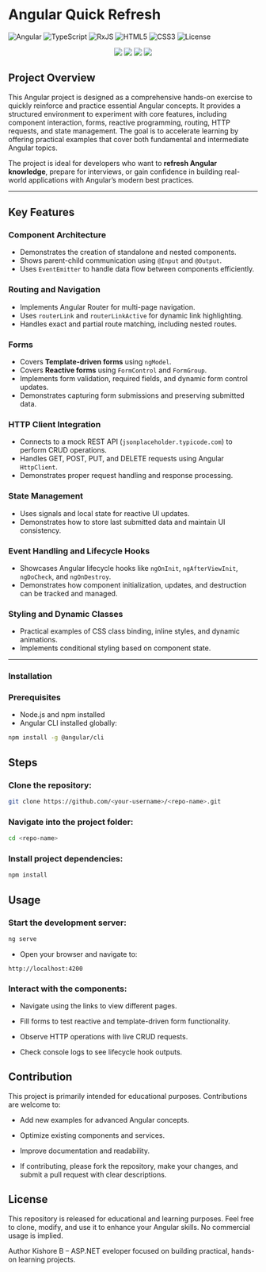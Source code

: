 # Angular Quick Refresh
![Angular](https://img.shields.io/badge/Angular-Angular%20Quick%20Refresh-red?logo=angular&logoColor=white)
![TypeScript](https://img.shields.io/badge/Language-TypeScript-blue?logo=typescript&logoColor=white)
![RxJS](https://img.shields.io/badge/Reactive-RxJS-purple?logo=rxjs&logoColor=white)
![HTML5](https://img.shields.io/badge/Markup-HTML5-orange?logo=html5&logoColor=white)
![CSS3](https://img.shields.io/badge/Styles-CSS3-blue?logo=css3&logoColor=white)
![License](https://img.shields.io/badge/License-MIT-lightgrey)

<p align="center">
  <img src="https://img.shields.io/badge/Angular-Angular%20Quick%20Refresh-red?logo=angular&logoColor=white" />
  <img src="https://img.shields.io/badge/Language-TypeScript-blue?logo=typescript&logoColor=white" />
  <img src="https://img.shields.io/badge/Reactive-RxJS-purple?logo=rxjs&logoColor=white" />
  <img src="https://img.shields.io/badge/License-MIT-lightgrey" />
</p>


## Project Overview
This Angular project is designed as a comprehensive hands-on exercise to quickly reinforce and practice essential Angular concepts. It provides a structured environment to experiment with core features, including component interaction, forms, reactive programming, routing, HTTP requests, and state management. The goal is to accelerate learning by offering practical examples that cover both fundamental and intermediate Angular topics.

The project is ideal for developers who want to **refresh Angular knowledge**, prepare for interviews, or gain confidence in building real-world applications with Angular’s modern best practices.

---

## Key Features

### Component Architecture
- Demonstrates the creation of standalone and nested components.
- Shows parent-child communication using `@Input` and `@Output`.
- Uses `EventEmitter` to handle data flow between components efficiently.

### Routing and Navigation
- Implements Angular Router for multi-page navigation.
- Uses `routerLink` and `routerLinkActive` for dynamic link highlighting.
- Handles exact and partial route matching, including nested routes.

### Forms
- Covers **Template-driven forms** using `ngModel`.
- Covers **Reactive forms** using `FormControl` and `FormGroup`.
- Implements form validation, required fields, and dynamic form control updates.
- Demonstrates capturing form submissions and preserving submitted data.

### HTTP Client Integration
- Connects to a mock REST API (`jsonplaceholder.typicode.com`) to perform CRUD operations.
- Handles GET, POST, PUT, and DELETE requests using Angular `HttpClient`.
- Demonstrates proper request handling and response processing.

### State Management
- Uses signals and local state for reactive UI updates.
- Demonstrates how to store last submitted data and maintain UI consistency.

### Event Handling and Lifecycle Hooks
- Showcases Angular lifecycle hooks like `ngOnInit`, `ngAfterViewInit`, `ngDoCheck`, and `ngOnDestroy`.
- Demonstrates how component initialization, updates, and destruction can be tracked and managed.

### Styling and Dynamic Classes
- Practical examples of CSS class binding, inline styles, and dynamic animations.
- Implements conditional styling based on component state.

---

### Installation

### Prerequisites
- Node.js and npm installed
- Angular CLI installed globally:  
```bash
npm install -g @angular/cli
```
## Steps
### Clone the repository:

```bash
git clone https://github.com/<your-username>/<repo-name>.git
```
### Navigate into the project folder:

```bash
cd <repo-name>
```
### Install project dependencies:

```bash
npm install
```
## Usage
### Start the development server:

```bash
ng serve
```
- Open your browser and navigate to:

```arduino
http://localhost:4200
```
### Interact with the components:

- Navigate using the links to view different pages.

- Fill forms to test reactive and template-driven form functionality.

- Observe HTTP operations with live CRUD requests.

- Check console logs to see lifecycle hook outputs.

## Contribution
This project is primarily intended for educational purposes. Contributions are welcome to:

- Add new examples for advanced Angular concepts.

- Optimize existing components and services.

- Improve documentation and readability.

- If contributing, please fork the repository, make your changes, and submit a pull request with clear descriptions.

## License
This repository is released for educational and learning purposes. Feel free to clone, modify, and use it to enhance your Angular skills. No commercial usage is implied.

Author
Kishore B – ASP.NET eveloper focused on building practical, hands-on learning projects.
